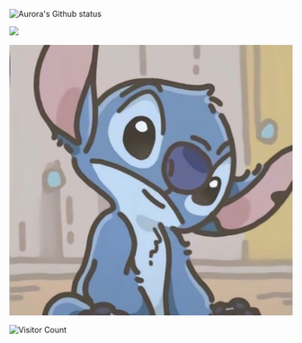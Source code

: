 ![Aurora's Github status](https://github-readme-stats.vercel.app/api?username=Aurorarararara&show_icons=true&them=radical)

<div id="img" algin=center>

![](https://img.shields.io/badge/讨厌-学习-yellow)
<div>

![头像](pic.jpg)

![Visitor Count](https://profile-counter.glitch.me/Aurorararara/count.svg)
